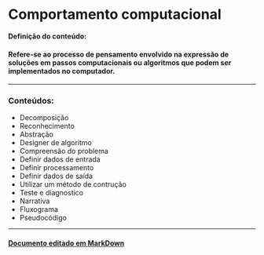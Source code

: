 # Comportamento computacional 

**Definição do conteúdo:**
#### Refere-se ao processo de pensamento envolvido na expressão de soluções em passos computacionais ou algoritmos que podem ser implementados no computador.
--- 
### **Conteúdos:**
- Decomposição
- Reconhecimento 
- Abstração 
- Designer de algoritmo 
- Compreensão do problema
- Definir dados de entrada 
- Definir processamento 
- Definir dados de saída 
- Utilizar um método de contrução 
- Teste e diagnostico 
- Narrativa 
- Fluxograma 
- Pseudocódigo 
---
#### [Documento editado em MarkDown](https://www.markdownguide.org/getting-started/)

